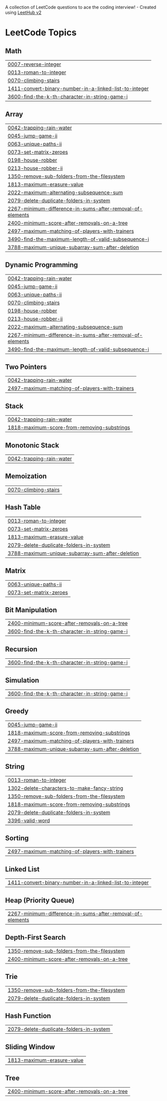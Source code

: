 A collection of LeetCode questions to ace the coding interview! - Created using [LeetHub v2](https://github.com/arunbhardwaj/LeetHub-2.0)
<!---LeetCode Topics Start-->
# LeetCode Topics
## Math
|  |
| ------- |
| [0007-reverse-integer](https://github.com/7764019692/leetcode/tree/master/0007-reverse-integer) |
| [0013-roman-to-integer](https://github.com/7764019692/leetcode/tree/master/0013-roman-to-integer) |
| [0070-climbing-stairs](https://github.com/7764019692/leetcode/tree/master/0070-climbing-stairs) |
| [1411-convert-binary-number-in-a-linked-list-to-integer](https://github.com/7764019692/leetcode/tree/master/1411-convert-binary-number-in-a-linked-list-to-integer) |
| [3600-find-the-k-th-character-in-string-game-i](https://github.com/7764019692/leetcode/tree/master/3600-find-the-k-th-character-in-string-game-i) |
## Array
|  |
| ------- |
| [0042-trapping-rain-water](https://github.com/7764019692/leetcode/tree/master/0042-trapping-rain-water) |
| [0045-jump-game-ii](https://github.com/7764019692/leetcode/tree/master/0045-jump-game-ii) |
| [0063-unique-paths-ii](https://github.com/7764019692/leetcode/tree/master/0063-unique-paths-ii) |
| [0073-set-matrix-zeroes](https://github.com/7764019692/leetcode/tree/master/0073-set-matrix-zeroes) |
| [0198-house-robber](https://github.com/7764019692/leetcode/tree/master/0198-house-robber) |
| [0213-house-robber-ii](https://github.com/7764019692/leetcode/tree/master/0213-house-robber-ii) |
| [1350-remove-sub-folders-from-the-filesystem](https://github.com/7764019692/leetcode/tree/master/1350-remove-sub-folders-from-the-filesystem) |
| [1813-maximum-erasure-value](https://github.com/7764019692/leetcode/tree/master/1813-maximum-erasure-value) |
| [2022-maximum-alternating-subsequence-sum](https://github.com/7764019692/leetcode/tree/master/2022-maximum-alternating-subsequence-sum) |
| [2079-delete-duplicate-folders-in-system](https://github.com/7764019692/leetcode/tree/master/2079-delete-duplicate-folders-in-system) |
| [2267-minimum-difference-in-sums-after-removal-of-elements](https://github.com/7764019692/leetcode/tree/master/2267-minimum-difference-in-sums-after-removal-of-elements) |
| [2400-minimum-score-after-removals-on-a-tree](https://github.com/7764019692/leetcode/tree/master/2400-minimum-score-after-removals-on-a-tree) |
| [2497-maximum-matching-of-players-with-trainers](https://github.com/7764019692/leetcode/tree/master/2497-maximum-matching-of-players-with-trainers) |
| [3490-find-the-maximum-length-of-valid-subsequence-i](https://github.com/7764019692/leetcode/tree/master/3490-find-the-maximum-length-of-valid-subsequence-i) |
| [3788-maximum-unique-subarray-sum-after-deletion](https://github.com/7764019692/leetcode/tree/master/3788-maximum-unique-subarray-sum-after-deletion) |
## Dynamic Programming
|  |
| ------- |
| [0042-trapping-rain-water](https://github.com/7764019692/leetcode/tree/master/0042-trapping-rain-water) |
| [0045-jump-game-ii](https://github.com/7764019692/leetcode/tree/master/0045-jump-game-ii) |
| [0063-unique-paths-ii](https://github.com/7764019692/leetcode/tree/master/0063-unique-paths-ii) |
| [0070-climbing-stairs](https://github.com/7764019692/leetcode/tree/master/0070-climbing-stairs) |
| [0198-house-robber](https://github.com/7764019692/leetcode/tree/master/0198-house-robber) |
| [0213-house-robber-ii](https://github.com/7764019692/leetcode/tree/master/0213-house-robber-ii) |
| [2022-maximum-alternating-subsequence-sum](https://github.com/7764019692/leetcode/tree/master/2022-maximum-alternating-subsequence-sum) |
| [2267-minimum-difference-in-sums-after-removal-of-elements](https://github.com/7764019692/leetcode/tree/master/2267-minimum-difference-in-sums-after-removal-of-elements) |
| [3490-find-the-maximum-length-of-valid-subsequence-i](https://github.com/7764019692/leetcode/tree/master/3490-find-the-maximum-length-of-valid-subsequence-i) |
## Two Pointers
|  |
| ------- |
| [0042-trapping-rain-water](https://github.com/7764019692/leetcode/tree/master/0042-trapping-rain-water) |
| [2497-maximum-matching-of-players-with-trainers](https://github.com/7764019692/leetcode/tree/master/2497-maximum-matching-of-players-with-trainers) |
## Stack
|  |
| ------- |
| [0042-trapping-rain-water](https://github.com/7764019692/leetcode/tree/master/0042-trapping-rain-water) |
| [1818-maximum-score-from-removing-substrings](https://github.com/7764019692/leetcode/tree/master/1818-maximum-score-from-removing-substrings) |
## Monotonic Stack
|  |
| ------- |
| [0042-trapping-rain-water](https://github.com/7764019692/leetcode/tree/master/0042-trapping-rain-water) |
## Memoization
|  |
| ------- |
| [0070-climbing-stairs](https://github.com/7764019692/leetcode/tree/master/0070-climbing-stairs) |
## Hash Table
|  |
| ------- |
| [0013-roman-to-integer](https://github.com/7764019692/leetcode/tree/master/0013-roman-to-integer) |
| [0073-set-matrix-zeroes](https://github.com/7764019692/leetcode/tree/master/0073-set-matrix-zeroes) |
| [1813-maximum-erasure-value](https://github.com/7764019692/leetcode/tree/master/1813-maximum-erasure-value) |
| [2079-delete-duplicate-folders-in-system](https://github.com/7764019692/leetcode/tree/master/2079-delete-duplicate-folders-in-system) |
| [3788-maximum-unique-subarray-sum-after-deletion](https://github.com/7764019692/leetcode/tree/master/3788-maximum-unique-subarray-sum-after-deletion) |
## Matrix
|  |
| ------- |
| [0063-unique-paths-ii](https://github.com/7764019692/leetcode/tree/master/0063-unique-paths-ii) |
| [0073-set-matrix-zeroes](https://github.com/7764019692/leetcode/tree/master/0073-set-matrix-zeroes) |
## Bit Manipulation
|  |
| ------- |
| [2400-minimum-score-after-removals-on-a-tree](https://github.com/7764019692/leetcode/tree/master/2400-minimum-score-after-removals-on-a-tree) |
| [3600-find-the-k-th-character-in-string-game-i](https://github.com/7764019692/leetcode/tree/master/3600-find-the-k-th-character-in-string-game-i) |
## Recursion
|  |
| ------- |
| [3600-find-the-k-th-character-in-string-game-i](https://github.com/7764019692/leetcode/tree/master/3600-find-the-k-th-character-in-string-game-i) |
## Simulation
|  |
| ------- |
| [3600-find-the-k-th-character-in-string-game-i](https://github.com/7764019692/leetcode/tree/master/3600-find-the-k-th-character-in-string-game-i) |
## Greedy
|  |
| ------- |
| [0045-jump-game-ii](https://github.com/7764019692/leetcode/tree/master/0045-jump-game-ii) |
| [1818-maximum-score-from-removing-substrings](https://github.com/7764019692/leetcode/tree/master/1818-maximum-score-from-removing-substrings) |
| [2497-maximum-matching-of-players-with-trainers](https://github.com/7764019692/leetcode/tree/master/2497-maximum-matching-of-players-with-trainers) |
| [3788-maximum-unique-subarray-sum-after-deletion](https://github.com/7764019692/leetcode/tree/master/3788-maximum-unique-subarray-sum-after-deletion) |
## String
|  |
| ------- |
| [0013-roman-to-integer](https://github.com/7764019692/leetcode/tree/master/0013-roman-to-integer) |
| [1302-delete-characters-to-make-fancy-string](https://github.com/7764019692/leetcode/tree/master/1302-delete-characters-to-make-fancy-string) |
| [1350-remove-sub-folders-from-the-filesystem](https://github.com/7764019692/leetcode/tree/master/1350-remove-sub-folders-from-the-filesystem) |
| [1818-maximum-score-from-removing-substrings](https://github.com/7764019692/leetcode/tree/master/1818-maximum-score-from-removing-substrings) |
| [2079-delete-duplicate-folders-in-system](https://github.com/7764019692/leetcode/tree/master/2079-delete-duplicate-folders-in-system) |
| [3396-valid-word](https://github.com/7764019692/leetcode/tree/master/3396-valid-word) |
## Sorting
|  |
| ------- |
| [2497-maximum-matching-of-players-with-trainers](https://github.com/7764019692/leetcode/tree/master/2497-maximum-matching-of-players-with-trainers) |
## Linked List
|  |
| ------- |
| [1411-convert-binary-number-in-a-linked-list-to-integer](https://github.com/7764019692/leetcode/tree/master/1411-convert-binary-number-in-a-linked-list-to-integer) |
## Heap (Priority Queue)
|  |
| ------- |
| [2267-minimum-difference-in-sums-after-removal-of-elements](https://github.com/7764019692/leetcode/tree/master/2267-minimum-difference-in-sums-after-removal-of-elements) |
## Depth-First Search
|  |
| ------- |
| [1350-remove-sub-folders-from-the-filesystem](https://github.com/7764019692/leetcode/tree/master/1350-remove-sub-folders-from-the-filesystem) |
| [2400-minimum-score-after-removals-on-a-tree](https://github.com/7764019692/leetcode/tree/master/2400-minimum-score-after-removals-on-a-tree) |
## Trie
|  |
| ------- |
| [1350-remove-sub-folders-from-the-filesystem](https://github.com/7764019692/leetcode/tree/master/1350-remove-sub-folders-from-the-filesystem) |
| [2079-delete-duplicate-folders-in-system](https://github.com/7764019692/leetcode/tree/master/2079-delete-duplicate-folders-in-system) |
## Hash Function
|  |
| ------- |
| [2079-delete-duplicate-folders-in-system](https://github.com/7764019692/leetcode/tree/master/2079-delete-duplicate-folders-in-system) |
## Sliding Window
|  |
| ------- |
| [1813-maximum-erasure-value](https://github.com/7764019692/leetcode/tree/master/1813-maximum-erasure-value) |
## Tree
|  |
| ------- |
| [2400-minimum-score-after-removals-on-a-tree](https://github.com/7764019692/leetcode/tree/master/2400-minimum-score-after-removals-on-a-tree) |
<!---LeetCode Topics End-->